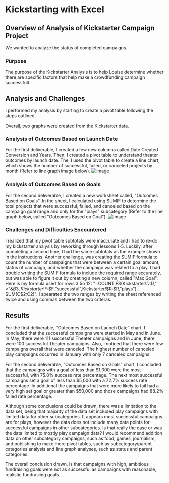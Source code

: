 # Kickstarting with Excel

## Overview of Analysis of Kickstarter Campaign Project
We wanted to analyze the status of completed campaigns. 

### Purpose 
The purpose of the Kickstarter Analysis is to help Louise determine whether there are specific factors that help make a crowdfunding campaign successfull.

## Analysis and Challenges
I performed my analysis by starting to create a pivot table following the steps outlined. 

Overall, two graphs were created from the Kickstarter data. 

### Analysis of Outcomes Based on Launch Date
For the first deliverable, I created a few new columns called Date Created Conversion and Years. Then, I created a pivot table to understand theater outcomes by launch date. The, I used the pivot table to create a line chart, which shows the number of successful, failed, or canceled projects by month (Refer to line graph image below).
![image](https://user-images.githubusercontent.com/102467249/164909418-4187887e-1d5f-411e-94d6-fbe173c42c50.png)

### Analysis of Outcomes Based on Goals
For the second deliverable, I created a new worksheet called, "Outcomes Based on Goals". In the sheet, I calculated using SUMIF to determine the total projects that were successful, failed, and canceled based on the campaign goal range and only for the "plays" subcategory (Refer to the line graph below, called "Outcomes Based on Goal"). 
![image](https://user-images.githubusercontent.com/102467249/164909692-b5f480b6-c893-4dd9-938e-48e9b1d72659.png)

### Challenges and Difficulties Encountered
I realized that my pivot table subtotals were inaccurate and I had to re-do my kickstarter analysis by reworking through lessons 1-5. Luckily, after completing a second time, I had the same subtotals as the example shown in the instructions. Another challenge, was creating the SUMIF formula to count the number of campaigns that were between a certain goal amount, status of campaign, and whether the campaign was related to a play. I had trouble writing the SUMIF formula to include the required range accurately, but was able to figure it out by creating a new column, called "Max Goal". Here is my formula used for rows 3 5o 12: "=COUNTIFS(Kickstarter!$D:$D,"<"&$B3,Kickstarter!$F:$F,"successful",Kickstarter!$R:$R,"plays")-SUM(C$2:C2)". I spearated the two ranges by writing the sheet referenced twice and using commas between the two criteras.

## Results

For the first deliverable, "Outcomes Based on Launch Date" chart, I concluded that the successful campaigns were started in May and in June. In May, there were 111 successful Theater campaigns and in June, there were 100 successful Theater campaigns. Also, I noticed that there were few campaigns overall that were canceled. The highest number of canceled play campaigns occurred in January with only 7 canceled campaigns.

For the second deliverable, "Outcomes Based on Goals" chart, I concluded that the campaigns with a goal of less than $1,000 were the most successful, with 75.8% success rate percentage. The next most successful campaigns set a goal of less than $5,000 with a 72.7% success rate percentage. In additional the campaigns that were more likely to fail had a very high set goal or greater than $50,000 and those campaigns had 88.2% failed rate percentage.

Although some conclusions could be drawn, there was a limitation to the data set, being that majority of the data set included play campaigns with limited data for other subcategories. It appears most successful campaigns are for plays, however the data does not include many data points for successful campaigns in other subcategories. Is that really the case or was the data limited to mostly play campaign data? I would recommend addition data on other subcategory campaigns, such as food, games, journalism, and publishing to make more pivot tables, such as subcategory/parent categories analysis and line graph analyses, such as status and parent categories.

The overall conclusion drawn, is that campaigns with high, ambitious fundraising goals were not as successful as campaigns with reasonable, realistic fundrasiing goals.
